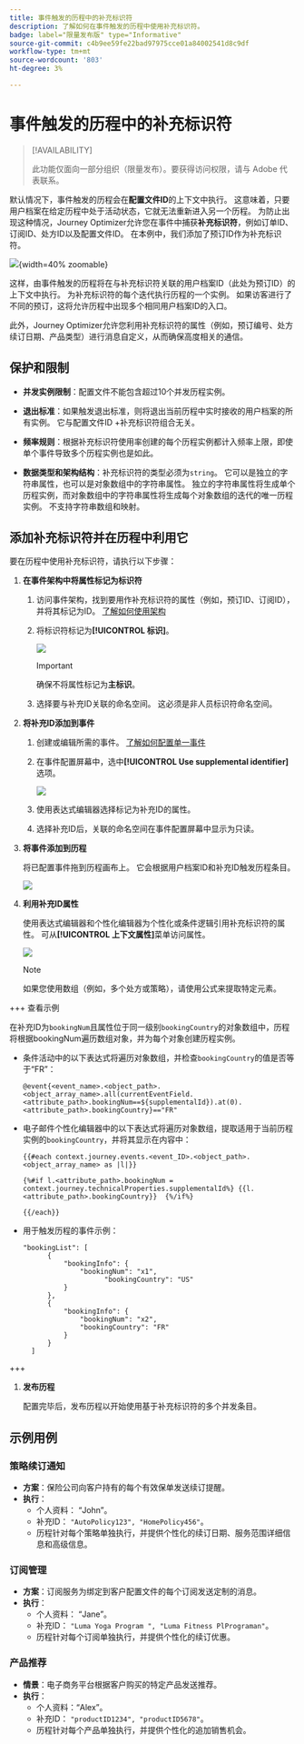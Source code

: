 ```yaml
---
title: 事件触发的历程中的补充标识符
description: 了解如何在事件触发的历程中使用补充标识符。
badge: label="限量发布版" type="Informative"
source-git-commit: c4b9ee59fe22bad97975cce01a84002541d8c9df
workflow-type: tm+mt
source-wordcount: '803'
ht-degree: 3%

---
```



# 事件触发的历程中的补充标识符

>[!AVAILABILITY]
>
>此功能仅面向一部分组织（限量发布）。要获得访问权限，请与 Adobe 代表联系。

默认情况下，事件触发的历程会在&#x200B;**配置文件ID**&#x200B;的上下文中执行。 这意味着，只要用户档案在给定历程中处于活动状态，它就无法重新进入另一个历程。 为防止出现这种情况，Journey Optimizer允许您在事件中捕获&#x200B;**补充标识符**，例如订单ID、订阅ID、处方ID以及配置文件ID。
在本例中，我们添加了预订ID作为补充标识符。

![](assets/event-supplemental-id.png){width=40% zoomable}

这样，由事件触发的历程将在与补充标识符关联的用户档案ID（此处为预订ID）的上下文中执行。 为补充标识符的每个迭代执行历程的一个实例。 如果访客进行了不同的预订，这将允许历程中出现多个相同用户档案ID的入口。

此外，Journey Optimizer允许您利用补充标识符的属性（例如，预订编号、处方续订日期、产品类型）进行消息自定义，从而确保高度相关的通信。<!--Example: A healthcare provider can send renewal reminders for each prescription in a patient's profile.-->

## 保护和限制

* **并发实例限制**：配置文件不能包含超过10个并发历程实例。

<!--* **Array depth**: Supplemental identifier objects can have a maximum depth of 3 levels (2 levels of nesting).

    +++Example

    ```
    [
    (level 1) "Atorvastatin" : {
    "description" : "used to lower cholesterol",
    "renewal_date" : "11/20/25",
    "dosage" : "10mg"
    (level 2) "ingredients" : [
    (level 3) "Atorvastatin calcium",
    "lactose monohydrate",
    "microcrystalline cellulose",
    "other" ]
    }
    ]
    ```

    +++
-->
* **退出标准**：如果触发退出标准，则将退出当前历程中实时接收的用户档案的所有实例。 它与配置文件ID +补充标识符组合无关。

* **频率规则**：根据补充标识符使用率创建的每个历程实例都计入频率上限，即使单个事件导致多个历程实例也是如此。

* **数据类型和架构结构**：补充标识符的类型必须为`string`。 它可以是独立的字符串属性，也可以是对象数组中的字符串属性。 独立的字符串属性将生成单个历程实例，而对象数组中的字符串属性将生成每个对象数组的迭代的唯一历程实例。 不支持字符串数组和映射。

## 添加补充标识符并在历程中利用它

要在历程中使用补充标识符，请执行以下步骤：

1. **在事件架构中将属性标记为标识符**

   1. 访问事件架构，找到要用作补充标识符的属性（例如，预订ID、订阅ID），并将其标记为ID。 [了解如何使用架构](../data/get-started-schemas.md)

   1. 将标识符标记为&#x200B;**[!UICONTROL 标识]**。

      ![](assets/supplemental-ID-schema.png)

      >[!IMPORTANT]
      >
      >确保不将属性标记为&#x200B;**主标识**。

   1. 选择要与补充ID关联的命名空间。 这必须是非人员标识符命名空间。

1. **将补充ID添加到事件**

   1. 创建或编辑所需的事件。 [了解如何配置单一事件](../event/about-creating.md)

   1. 在事件配置屏幕中，选中&#x200B;**[!UICONTROL Use supplemental identifier]**&#x200B;选项。

      ![](assets/supplemental-ID-event.png)

   1. 使用表达式编辑器选择标记为补充ID的属性。

   1. 选择补充ID后，关联的命名空间在事件配置屏幕中显示为只读。

1. **将事件添加到历程**

   将已配置事件拖到历程画布上。 它会根据用户档案ID和补充ID触发历程条目。

   ![](assets/supplemental-ID-journey.png)

1. **利用补充ID属性**

   使用表达式编辑器和个性化编辑器为个性化或条件逻辑引用补充标识符的属性。 可从&#x200B;**[!UICONTROL 上下文属性]**&#x200B;菜单访问属性。

   ![](assets/supplemental-ID-perso.png)

   >[!NOTE]
   >
   >如果您使用数组（例如，多个处方或策略），请使用公式来提取特定元素。

+++ 查看示例

   在补充ID为`bookingNum`且属性位于同一级别`bookingCountry`的对象数组中，历程将根据bookingNum遍历数组对象，并为每个对象创建历程实例。

   * 条件活动中的以下表达式将遍历对象数组，并检查`bookingCountry`的值是否等于“FR”：

     ```
     @event{<event_name>.<object_path>.<object_array_name>.all(currentEventField.<attribute_path>.bookingNum==${supplementalId}).at(0).<attribute_path>.bookingCountry}=="FR"
     ```

   * 电子邮件个性化编辑器中的以下表达式将遍历对象数组，提取适用于当前历程实例的`bookingCountry`，并将其显示在内容中：

     ```
     {{#each context.journey.events.<event_ID>.<object_path>.<object_array_name> as |l|}} 
     
     {%#if l.<attribute_path>.bookingNum = context.journey.technicalProperties.supplementalId%} {{l.<attribute_path>.bookingCountry}}  {%/if%}
     
     {{/each}}
     ```

   * 用于触发历程的事件示例：

     ```
     "bookingList": [
           {
               "bookingInfo": {
                   "bookingNum": "x1",
                         "bookingCountry": "US"
               }
           },
           {
               "bookingInfo": {
                   "bookingNum": "x2",
                   "bookingCountry": "FR"
               }
           }
       ]
     ```

+++

1. **发布历程**

   配置完毕后，发布历程以开始使用基于补充标识符的多个并发条目。

## 示例用例

### **策略续订通知**

* **方案**：保险公司向客户持有的每个有效保单发送续订提醒。
* **执行**：
   * 个人资料： “John”。
   * 补充ID： `"AutoPolicy123", "HomePolicy456"`。
   * 历程针对每个策略单独执行，并提供个性化的续订日期、服务范围详细信息和高级信息。

### **订阅管理**

* **方案**：订阅服务为绑定到客户配置文件的每个订阅发送定制的消息。
* **执行**：
   * 个人资料： “Jane”。
   * 补充ID： `"Luma Yoga Program ", "Luma Fitness PlPrograman"`。
   * 历程针对每个订阅单独执行，并提供个性化的续订优惠。

### **产品推荐**

* **情景**：电子商务平台根据客户购买的特定产品发送推荐。
* **执行**：
   * 个人资料：“Alex”。
   * 补充ID： `"productID1234", "productID5678"`。
   * 历程针对每个产品单独执行，并提供个性化的追加销售机会。
